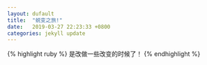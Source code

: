 ```yaml
---
layout: dufault
title:  "蜕变之旅!"
date:   2019-03-27 22:23:33 +0800
categories: jekyll update
---
```


{% highlight ruby %}
是改做一些改变的时候了！
{% endhighlight %}


